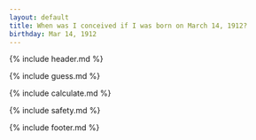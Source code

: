 ```yaml
---
layout: default
title: When was I conceived if I was born on March 14, 1912?
birthday: Mar 14, 1912
---
```


{% include header.md %}

{% include guess.md %}

{% include calculate.md %}

{% include safety.md %}

{% include footer.md %}



